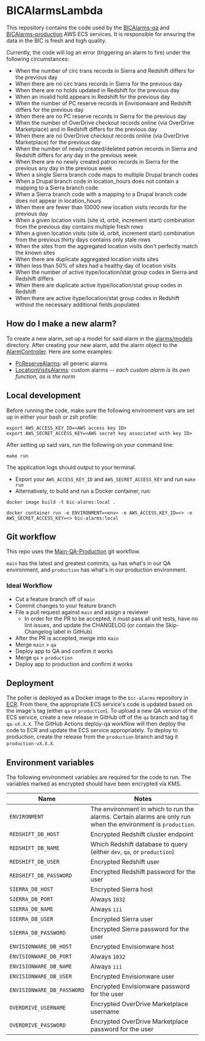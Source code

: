 # BICAlarmsLambda

This repository contains the code used by the [BICAlarms-qa](https://us-east-1.console.aws.amazon.com/ecs/v2/clusters/bic-alarms-qa/services?region=us-east-1) and [BICAlarms-production](https://us-east-1.console.aws.amazon.com/ecs/v2/clusters/bic-alarms-production/services?region=us-east-1) AWS ECS services. It is responsible for ensuring the data in the BIC is fresh and high quality.

Currently, the code will log an error (triggering an alarm to fire) under the following circumstances:
* When the number of circ trans records in Sierra and Redshift differs for the previous day
* When there are no circ trans records in Sierra for the previous day
* When there are no holds updated in Redshift for the previous day
* When an invalid hold appears in Redshift for the previous day
* When the number of PC reserve records in Envisionware and Redshift differs for the previous day
* When there are no PC reserve records in Sierra for the previous day
* When the number of OverDrive checkout records online (via OverDrive Marketplace) and in Redshift differs for the previous day
* When there are no OverDrive checkout records online (via OverDrive Marketplace) for the previous day
* When the number of newly created/deleted patron records in Sierra and Redshift differs for any day in the previous week
* When there are no newly created patron records in Sierra for the previous any day in the previous week
* When a single Sierra branch code maps to multiple Drupal branch codes
* When a Drupal branch code in location_hours does not contain a mapping to a Sierra branch code
* When a Sierra branch code with a mapping to a Drupal branch code does not appear in location_hours
* When there are fewer than 10000 new location visits records for the previous day
* When a given location visits (site id, orbit, increment start) combination from the previous day contains multiple fresh rows
* When a given location visits (site id, orbit, increment start) combination from the previous thirty days contains only stale rows
* When the sites from the aggregated location visits don't perfectly match the known sites
* When there are duplicate aggregated location visits sites
* When less than 50% of sites had a healthy day of location visits
* When the number of active itype/location/stat group codes in Sierra and Redshift differs
* When there are duplicate active itype/location/stat group codes in Redshift
* When there are active itype/location/stat group codes in Redshift without the necessary additional fields populated

## How do I make a new alarm?
To create a new alarm, set up a model for said alarm in the [alarms/models](alarms/models) directory. After creating your new alarm, add the alarm object to the [AlarmController](alarm_controller.py). Here are some examples:
* [PcReserveAlarms](alarms/models/pc_reserve_alarms.py): all generic alarms
* [LocationVisitsAlarms](alarms/models/location_visits_alarms.py): custom alarms -- *each custom alarm is its own function, as is the norm*

## Local development
Before running the code, make sure the following environment vars are set up in either your bash or zsh profile:
```
export AWS_ACCESS_KEY_ID=<AWS access key ID>
export AWS_SECRET_ACCESS_KEY=<AWS secret key associated with key ID>
```

After setting up said vars, run the following on your command line:
```
make run
```
The application logs should output to your terminal.

* Export your `AWS_ACCESS_KEY_ID` and `AWS_SECRET_ACCESS_KEY` and run `make run`
* Alternatively, to build and run a Docker container, run:
```
docker image build -t bic-alarms:local .

docker container run -e ENVIRONMENT=<env> -e AWS_ACCESS_KEY_ID=<> -e AWS_SECRET_ACCESS_KEY=<> bic-alarms:local
```

## Git workflow
This repo uses the [Main-QA-Production](https://github.com/NYPL/engineering-general/blob/main/standards/git-workflow.md#main-qa-production) git workflow.

`main` has the latest and greatest commits, `qa` has what's in our QA environment, and `production` has what's in our production environment.

### Ideal Workflow
- Cut a feature branch off of `main`
- Commit changes to your feature branch
- File a pull request against `main` and assign a reviewer
  - In order for the PR to be accepted, it must pass all unit tests, have no lint issues, and update the CHANGELOG (or contain the Skip-Changelog label in GitHub)
- After the PR is accepted, merge into `main`
- Merge `main` > `qa`
- Deploy app to QA and confirm it works
- Merge `qa` > `production`
- Deploy app to production and confirm it works

## Deployment
The poller is deployed as a Docker image to the `bic-alarms` repository in [ECR](https://us-east-1.console.aws.amazon.com/ecr/private-registry/repositories). From there, the appropriate ECS service's code is updated based on the image's tag (either `qa` or `production`). To upload a new QA version of the ECS service, create a new release in GitHub off of the `qa` branch and tag it `qa-vX.X.X`. The GitHub Actions deploy-qa workflow will then deploy the code to ECR and update the ECS service appropriately. To deploy to production, create the release from the `production` branch and tag it `production-vX.X.X`.

## Environment variables
The following environment variables are required for the code to run. The variables marked as encrypted should have been encrypted via KMS.

| Name        | Notes           |
| ------------- | ------------- |
| `ENVIRONMENT` | The environment in which to run the alarms. Certain alarms are only run when the environment is `production`. |
| `REDSHIFT_DB_HOST` | Encrypted Redshift cluster endpoint |
| `REDSHIFT_DB_NAME` | Which Redshift database to query (either `dev`, `qa`, or `production`) |
| `REDSHIFT_DB_USER` | Encrypted Redshift user |
| `REDSHIFT_DB_PASSWORD` | Encrypted Redshift password for the user |
| `SIERRA_DB_HOST` | Encrypted Sierra host |
| `SIERRA_DB_PORT` | Always `1032` |
| `SIERRA_DB_NAME` | Always `iii` |
| `SIERRA_DB_USER` | Encrypted Sierra user |
| `SIERRA_DB_PASSWORD` | Encrypted Sierra password for the user |
| `ENVISIONWARE_DB_HOST` | Encrypted Envisionware host |
| `ENVISIONWARE_DB_PORT` | Always `1032` |
| `ENVISIONWARE_DB_NAME` | Always `iii` |
| `ENVISIONWARE_DB_USER` | Encrypted Envisionware user |
| `ENVISIONWARE_DB_PASSWORD` | Encrypted Envisionware password for the user |
| `OVERDRIVE_USERNAME` | Encrypted OverDrive Marketplace username |
| `OVERDRIVE_PASSWORD` | Encrypted OverDrive Marketplace password for the user |